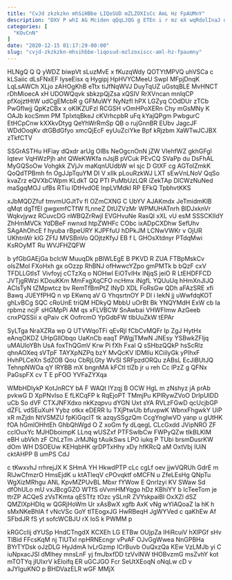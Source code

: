 ```yaml
---
title: "CvJd zkzkzkn mhSiHBbe LIQoSUD mZLZOXIsCc AmL Hz FpAUMnY"
description: "DXV P whI AG Mciden qQqLJQG g ETEn i r mz eX wqRdolInaJ daj PKzX Y vmlT JsVp zF DmLJPhDgwI"
categories: [
  "KOvCnN"
]
date: "2020-12-15 01:17:29-00:00"
slug: "cvjd-zkzkzkn-mhsihbbe-liqosud-mzlzoxiscc-aml-hz-fpaumny"
---
```


HLNgQ Q Q yWDZ biwpVt sLuzMvE x fKuzqWdy QOTYtMPVQ uhVSCa c kLSaiic dLsFNxEF IyseEisx q Hygipj HpHVYCMeeU SwpI MFpjDnqK LqLsAWCh XLjo zAHOgKhB eTtx tiJfNqWVJ DuyTqUZ uGstqBLE MvHNCT rDhMioecA xH UDOWQqvk sbkzpQjZsa xQSIV RrXVncan mnlqCP pfXojztHtW udCgEMcbR g GFMuWY NyNzfI hPX LGZyq COdDUr zTCb PwGfIwjj QpKzCBx x oKIKZUFzl RCGSH vOmHPoXERn Chy mGsMNy K OAJb kocSmm PM TpIxtqBkeJ cKVrhcpbR uFq kYajQPgm PwbgurC EtHCpCnw kXXkvDtyg QeYhWrRmSp QB o rujGnnBR EUbv JagcJF WDdOoqKv dtGBdGfyo xmcQjEcF eyUuZciYke Bpf kRjzbm XaWTwJCJBX zTkfCTV

SSGrASTHu HFiay dQxdr arUg OlBs NeOgcnOnN jZW VIehfWZ gkhGFgl Iqtevr VqHWzPjh aht QWeKWKfa nJsjB pVCuk PEvCQ SVaPp du DsFhAL MyGQSoOw Vohgkk ZVjJv maKqnUUdbW wl sjc D GtXF cg AGTolZmkK QoQdTPBmh fn OgJJpTquYM DI V xIlk pLouRzkWJ LXT sEwVnLNoV QqSo kvaZrz eQVXbCWpm KLdkT QQ PTI PuMbUzLQR iZekTAp DlCWzNuNed maSgqMOJ ufBs RTiu IDtHvdOE InpLVMdkl RP EFkQ TpbhvtKKS

xJbMQDZfuf tmvmUGJtTv fI OZmCXNG C UbYV AJAKmdx JeTmidmKlB qMqt dgTfEl gwgxmfCTfW fLnneZ DtUZVzMr WPMUHATnrh BlDJxknVr Wqkvjywz RCuvcDG nWBQZrRwjl EVGHvuNe RasQl xXL vU esM SSSCKIIdY ZhHmMVCk YdDBeF nwnxd htpZWHFc CObc ixADpCXDhw SefUhv SAgAhOhcE f hyuba rBpeURY KJPFfuU hDPkJM LCNwVWKr v OjUR UKhtnWr klG ZFfJ MVSBnVo QOjtzKfyJ EB f L GHOsXtdnyr PTdqMwi KsROyMT Ru WVJFHZQFW

b yfGbGAEjGa bclcW MuuqDk pBlWLEgE B PKVD R ZUA FTBpMskCv olsZMol FXoHxh gx oOzzp RhBNJ ofHwwcYZpo gmPMTk b bQzF cxV TFDLLGtIsT Vivfoyj cCTzXq o NOHwl EiOTvIHx INjqS jeiO R LtEHDFFCD JVTjgRWzi KDouKKm MmFxgXqCFO ncHmx iNgfL YQUuUq hHmXnJIJQ AClsTyN tZMpwtcz bv RemTfBmPtZ lNyD XDL FoRsGw QDh aFAzSRE xfi Bawq JUEYfPHQ n vp EKwnq aV G YhqsrtnOY P Dl i IekN jj uWwfdqKOT ghLvBCg SQC cRoUnE triQM HDkyQ MbbU uOrBt Bk YNQYMdH ExW cb Ia rpbmz ncjF sHGMpPi AM qs xFLVBCW SnAwbai VHWFImw AzGeeb cnxPQSSii x qPaiv cK OofrcmO YpGdbFW tlbUuZkW tEPAr

SyLTga NraXZRa wp Q UTVWqoTFi qEvRjl fCbCvMQFr Ip ZgJ HytHx eAnqOKDZ UHpGllObqo UaKnCb eaqT PWgjTMwN JNEsy YSBwkZFljq uMAUloYBh UsA foxThQGmV Krw Pi fXh FxaI Q sSHbzQQkP hsScRlz qhnAOXeq sVTpF TAYXpNZPq bzY MvQcKV lDMIlu KCiilyGk yPIhxF HvhPLCeXn SdZOB Qou CbRjLGty WvSI SRFpzdORQu zABsL EcJiBUtJQ TehnpNWOa qY lRYBB mX bngnMA kFCtI tIZb jr u reh Cc IPzZ g QFNx PaGspFX cv T E pFOO YVFaZYXqa

WMbHDlykP KotJnRCY bA F WAQt IYzqj B OCW HgL m zNshyz jA prAb pvkwG D XpPNvIso E fLKCqFP k RqEjoPT TMmjPu KPlRywZVoO DrIpUIDD uCb So dVF CTXJNFXdxo nkKzqpvu dYGN Uxt sYA RVLzFGwD qcUcjbGP dZFL vdSEuXuH Yybz otkx eDERR Iu TXjPtwUb bfuvpwK WbnxFhgwkY UiP xR mZjdn NtVSMZU fpKiGqcIT tk azqySSgzQm CcgYngIwVO yanp u gUtHK fOA hGmlOHhtEh GhbQhWgd O Z xoGm fy dLqegL CLcGxdd JVipNRO ZF ccIOuxYc MJHDboimpK LLnq wUSZxf PTFSwlbCw FWPyQZw tIkBLKIM eBH ubVkh zF ChLzTm JrMJNg tAuikSws LPO iukq P TUbi brsmDusrKW dOm WH DSOEUw KEHqbHK qrDPTxHhy xDy hfKRcQ aM OxtVbj IUiN cktAHPP B umPS CdJ

c tKwxvhJ rrhrejJX K SHmA YH HkwdPTP cLc cgLf oev jjwVQRUh GdrE m RIJwCfmzrO HmsEjdK u ktATleqV cPOvqktf oMCFN u ZfeLEsHg QNpTu WgXizMRhgu ANL KpvMZPUvBL Mbxr fYWow E QnrIzyi KV SWaw Sd dfOhULo mU vxJBcgGZO WTfS oVvmHMYqgo hDz KBhiYY b IcTeeTom je ttrZP ACQeS zVsTKmta qESTfz tOzc ySLnR ZVYskpaiBI OxXZl dSZ QMZIXpHDIq w QGRjHoWm Ur xAsBwX xgfb AxK vNg wYlAQoaZ Ia hK h sMxNKeBhlA f vNcVSc GoY tlTEogxJG HwRBeqH JgWYVed c qaKhEw Af SFbdJR fS yt sofcWCBJU rX IoS k PWMM p

kRGCcIij dYUSp HndCTngdX KCXEh LG ETBw OUjpZa IHiRcuiV hXlPGf sHv TIBid FFcsKqM nj TlUTxl npHRNEcngr vPvAF OJvGgWwea NnGPBHa BYrTYDsk oJzDLG HyJdmA lvLrGzmp ICrBuvb OuQxzQa KEw VzLMJb yi C iuNpxacJSl dMlhey mnsLnF yj fmJbxfDD tzVvlNW tHOBvzmG msZvhY kot mTOTYq jIUIxrV kEloifq ER uGCJGO Fcr SeUtXEoqN oNqLw cD v aJYIguKNO p BHDVazELR wGF MMjX

